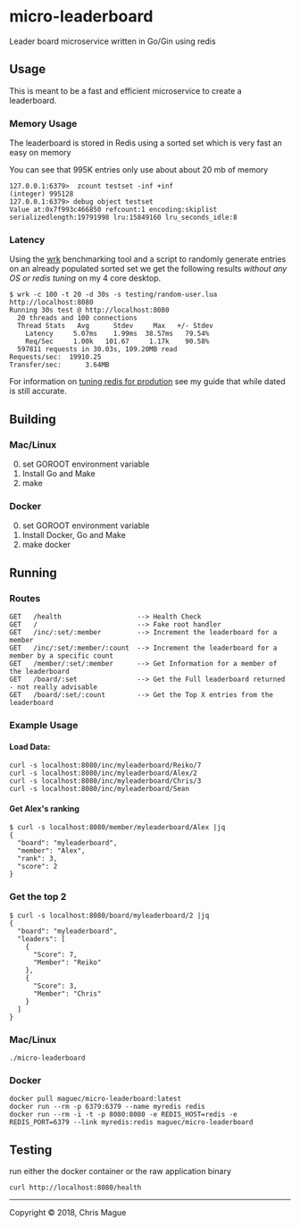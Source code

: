 # micro-leaderboard

Leader board microservice written in Go/Gin using redis

## Usage

This is meant to be a fast and efficient microservice to create a leaderboard.


### Memory Usage
The leaderboard is stored in Redis using a sorted set which is very fast an easy on memory

You can see that 995K entries only use about about 20 mb of memory
```
127.0.0.1:6379>  zcount testset -inf +inf
(integer) 995128
127.0.0.1:6379> debug object testset
Value at:0x7f993c466850 refcount:1 encoding:skiplist serializedlength:19791998 lru:15849160 lru_seconds_idle:8
```

### Latency

Using the [wrk](https://github.com/wg/wrk) benchmarking tool and a script to randomly generate entries on an already populated sorted set we get the following results *without any OS or redis tuning* on my 4 core desktop.

```
$ wrk -c 100 -t 20 -d 30s -s testing/random-user.lua http://localhost:8080
Running 30s test @ http://localhost:8080
  20 threads and 100 connections
  Thread Stats   Avg      Stdev     Max   +/- Stdev
    Latency     5.07ms    1.99ms  38.57ms   79.54%
    Req/Sec     1.00k   101.67     1.17k    90.58%
  597811 requests in 30.03s, 109.20MB read
Requests/sec:  19910.25
Transfer/sec:      3.64MB
```

For information on [tuning redis for prodution](http://shokunin.co/blog/2014/11/11/operational_redis.html) see my guide that while dated is still accurate.

## Building

### Mac/Linux

0) set GOROOT environment variable
1) Install Go and Make
2) make

### Docker

0) set GOROOT environment variable
1) Install Docker, Go and Make
2) make docker


## Running

### Routes
```
GET   /health                   --> Health Check
GET   /                         --> Fake root handler
GET   /inc/:set/:member         --> Increment the leaderboard for a member
GET   /inc/:set/:member/:count  --> Increment the leaderboard for a member by a specific count
GET   /member/:set/:member      --> Get Information for a member of the leaderboard
GET   /board/:set               --> Get the Full leaderboard returned - not really advisable
GET   /board/:set/:count        --> Get the Top X entries from the leaderboard
```

### Example Usage

#### Load Data:
```
curl -s localhost:8080/inc/myleaderboard/Reiko/7
curl -s localhost:8080/inc/myleaderboard/Alex/2
curl -s localhost:8080/inc/myleaderboard/Chris/3
curl -s localhost:8080/inc/myleaderboard/Sean
```

#### Get Alex's ranking

```
$ curl -s localhost:8080/member/myleaderboard/Alex |jq
{
  "board": "myleaderboard",
  "member": "Alex",
  "rank": 3,
  "score": 2
}
```

### Get the top 2 

```
$ curl -s localhost:8080/board/myleaderboard/2 |jq
{
  "board": "myleaderboard",
  "leaders": [
    {
      "Score": 7,
      "Member": "Reiko"
    },
    {
      "Score": 3,
      "Member": "Chris"
    }
  ]
}
```


### Mac/Linux

```
./micro-leaderboard
```

### Docker

```
docker pull maguec/micro-leaderboard:latest
docker run --rm -p 6379:6379 --name myredis redis
docker run --rm -i -t -p 8080:8080 -e REDIS_HOST=redis -e REDIS_PORT=6379 --link myredis:redis maguec/micro-leaderboard
```

## Testing

run either the docker container or the raw application binary

```
curl http://localhost:8080/health
```

---
Copyright © 2018, Chris Mague
